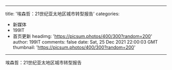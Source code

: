 
---
title: '埃森哲：21世纪亚太地区城市转型报告'
categories: 
 - 新媒体
 - 199IT
 - 首页更新
headimg: 'https://picsum.photos/400/300?random=200'
author: 199IT
comments: false
date: Sat, 25 Dec 2021 22:00:03 GMT
thumbnail: 'https://picsum.photos/400/300?random=200'
---

<div>   
埃森哲：21世纪亚太地区城市转型报告  
</div>
            
